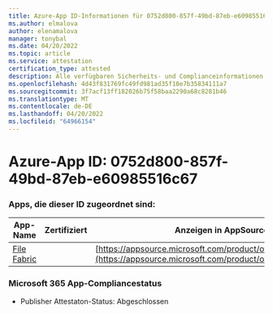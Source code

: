 ```yaml
---
title: Azure-App ID-Informationen für 0752d800-857f-49bd-87eb-e60985516c67
ms.author: elmalova
author: elenamalova
manager: tonybal
ms.date: 04/20/2022
ms.topic: article
ms.service: attestation
certification_type: attested
description: Alle verfügbaren Sicherheits- und Complianceinformationen für 0752d800-857f-49bd-87eb-e60985516c67.
ms.openlocfilehash: 4d43f831769fc49fd981ad35f10e7b35834111a7
ms.sourcegitcommit: 3f7acf13ff182026b75f58baa2290a68c8281b46
ms.translationtype: MT
ms.contentlocale: de-DE
ms.lasthandoff: 04/20/2022
ms.locfileid: "64966154"
---
```

# <a name="azure-app-id-0752d800-857f-49bd-87eb-e60985516c67"></a>Azure-App ID: 0752d800-857f-49bd-87eb-e60985516c67


### <a name="apps-associated-with-this-id"></a>Apps, die dieser ID zugeordnet sind:
| **App-Name** | **Zertifiziert** | **Anzeigen in AppSource** |
|--------------|---------------|-----------------------|
| [File Fabric](../forward/WA200003017.md) |  | [https://appsource.microsoft.com/product/office/WA200003017](https://appsource.microsoft.com/product/office/WA200003017) |

### <a name="microsoft-365-app-compliance-status"></a>Microsoft 365 App-Compliancestatus
- Publisher Attestaton-Status: Abgeschlossen
